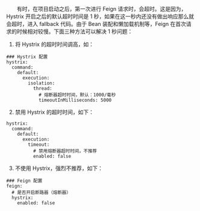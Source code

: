 　　有时，在项目启动之后，第一次进行 Feign 请求时，会超时。这是因为，Hystrix 开启之后的默认超时时间是 1 秒，如果在这一秒内还没有做出响应那么就会超时，进入 fallback 代码。由于 Bean 装配和懒加载机制等，Feign 在首次请求的时候相对较慢。下面三种方法可以解决 1 秒问题：

1. 将 Hystrix 的超时时间调高，如：

```
### Hystrix 配置
hystrix:
  command:
    default:
      execution:
        isolation:
          thread:
            # 熔断器超时时间，默认：1000/毫秒
            timeoutInMilliseconds: 5000
```

2. 禁用 Hystrix 的超时时间，如下：

```
hystrix:
  command:
    default:
      execution:
        timeout:
          # 禁用熔断器超时时间，不推荐
          enabled: false
```

3. 不使用 Hystrix，强烈不推荐，如下：

```
### Feign 配置
feign:
  # 是否开启断路器（熔断器）
  hystrix:
    enabled: false
```
